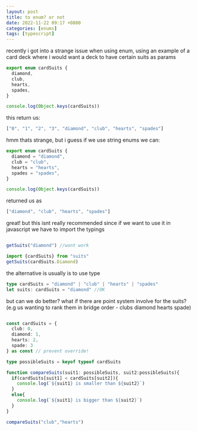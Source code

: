 ```yaml
---
layout: post
title: to enum? or not
date: 2022-11-22 09:17 +0800
categories: [enums]
tags: [typescript]
---
```

recently i got into a strange issue when using enum, using an example of a card deck where i would want a deck to have certain suits as params

```typescript
export enum cardSuits {
  diamond,
  club,
  hearts,
  spades,
}

console.log(Object.keys(cardSuits))
```

this return us:

```typescript
["0", "1", "2", "3", "diamond", "club", "hearts", "spades"]
```

hmm thats strange, but i guess if we use string enums we can:

```typescript
export enum cardSuits {
  diamond = "diamond",
  club = "club",
  hearts = "hearts",
  spades = "spades",
}

console.log(Object.keys(cardSuits))
```

returned us as

```typescript
["diamond", "club", "hearts", "spades"]
```

great! but this isnt really recommended since if we want to use it in javascript we have to import the typings

```typescript

getSuits("diamond") //wont work

import {cardSuits} from "suits"
getSuits(cardSuits.Diamond)
```

the alternative is usually is to use type

```typescript
type cardSuits = "diamond" | "club" | "hearts" | "spades"
let suits: cardSuits = "diamond" //OK
```

but can we do better? what if there are point system involve for the suits?
(e.g us wanting to rank them in bridge order - clubs diamond hearts spade)

```typescript

const cardSuits = {
  club: 0,
  diamond: 1,
  hearts: 2,
  spade: 3 
} as const // prevent override!

type possibleSuits = keyof typeof cardSuits

function compareSuits(suit1: possibleSuits, suit2:possibleSuits){
  if(cardSuits[suit1] < cardSuits[suit2]){
    console.log(`${suit1} is smaller than ${suit2}`)
  }
  else{
    console.log(`${suit1} is bigger than ${suit2}`)
  }
}

compareSuits("club","hearts")

```
